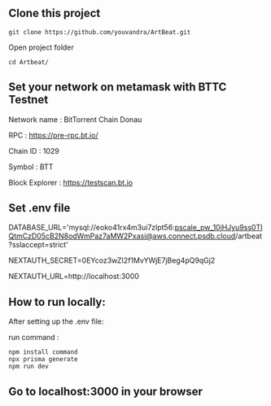 ## Clone this project

```
git clone https://github.com/youvandra/ArtBeat.git
```

Open project folder

```
cd Artbeat/
```

## Set your network on metamask with BTTC Testnet

Network name : BitTorrent Chain Donau

RPC : https://pre-rpc.bt.io/

Chain ID : 1029

Symbol : BTT

Block Explorer : https://testscan.bt.io


## Set .env file

DATABASE_URL='mysql://eoko41rx4m3ui7zlpt56:pscale_pw_10jHJyu9ss0TIQtmCzD05cB2N8odWmPaz7aMW2Pxasi@aws.connect.psdb.cloud/artbeat?sslaccept=strict'

NEXTAUTH_SECRET=0EYcoz3wZI2f1MvYWjE7jBeg4pQ9qGj2

NEXTAUTH_URL=http://localhost:3000

## How to run locally: 

After setting up the .env file:

run command : 

```
npm install command
npx prisma generate
npm run dev
```

## Go to localhost:3000 in your browser
